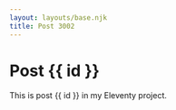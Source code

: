 ```yaml
---
layout: layouts/base.njk
title: Post 3002
---
```


# Post {{ id }}

This is post {{ id }} in my Eleventy project.
